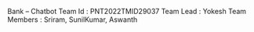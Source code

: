 Bank – Chatbot
Team Id : PNT2022TMID29037
Team Lead : Yokesh 
Team Members : Sriram, SunilKumar, Aswanth
